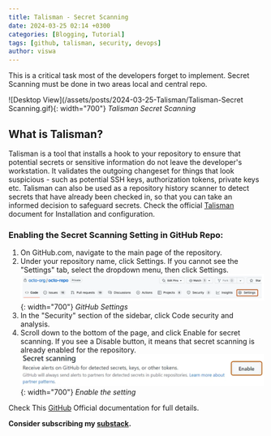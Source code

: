 ```yaml
---
title: Talisman - Secret Scanning
date: 2024-03-25 02:14 +0300
categories: [Blogging, Tutorial]
tags: [github, talisman, security, devops]
author: viswa
---
```



This is a critical task most of the developers forget to implement.
Secret Scanning must be done in two areas local and central repo.

![Desktop View](/assets/posts/2024-03-25-Talisman/Talisman-Secret Scanning.gif){: width="700"}
_Talisman Secret Scanning_

## What is Talisman?

Talisman is a tool that installs a hook to your repository to ensure that potential secrets or sensitive information do not leave the developer's workstation. It validates the outgoing changeset for things that look suspicious - such as potential SSH keys, authorization tokens, private keys etc. Talisman can also be used as a repository history scanner to detect secrets that have already been checked in, so that you can take an informed decision to safeguard secrets.
Check the official [Talisman](https://thoughtworks.github.io/talisman/) document for Installation and configuration.

### Enabling the Secret Scanning Setting in GitHub Repo:

1. On GitHub.com, navigate to the main page of the repository.
2. Under your repository name, click Settings. If you cannot see the "Settings" tab, select the dropdown menu, then click Settings.
![Desktop View](/assets/posts/2024-03-25-Talisman/Talisman-1.png){: width="700"}
_GitHub Settings_
3. In the "Security" section of the sidebar, click Code security and analysis.
4. Scroll down to the bottom of the page, and click Enable for secret scanning. If you see a Disable button, it means that secret scanning is already enabled for the repository.
![Desktop View](/assets/posts/2024-03-25-Talisman/Talisman-2.png){: width="700"}
_Enable the setting_

Check This [GitHub](https://docs.github.com/en/code-security/secret-scanning/configuring-secret-scanning-for-your-repositories) Official documentation for full details.

**Consider subscribing my [substack](https://viswanathreddy.substack.com/).**